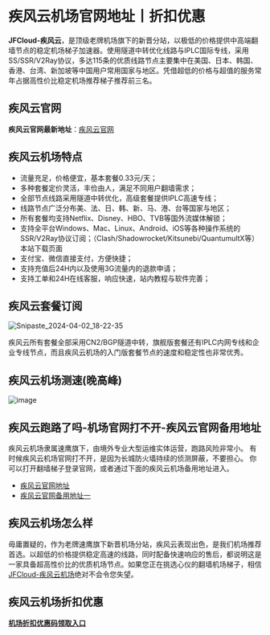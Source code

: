 # 疾风云机场官网地址丨折扣优惠
**JFCloud-疾风云**，是顶级老牌机场旗下的新晋分站，以极低的价格提供中高端翻墙节点的稳定机场梯子加速器。使用隧道中转优化线路与IPLC国际专线，采用SS/SSR/V2Ray协议，多达115条的优质线路节点主要集中在美国、日本、韩国、香港、台湾、新加坡等中国用户常用国家与地区。凭借超低的价格与超值的服务常年占据高性价比稳定机场推荐梯子推荐前三名。

## 疾风云官网
**疾风云官网最新地址**：[疾风云官网](https://go.51tz.cc/jfcloud)


## 疾风云机场特点
* 流量充足，价格便宜，基本套餐0.33元/天；
* 多种套餐定价灵活，丰俭由人，满足不同用户翻墙需求；
* 全部节点线路采用隧道中转优化，高级套餐提供IPLC高速专线；
* 线路节点广泛分布美、法、日、韩、新、马、港、台等国家与地区；
* 所有套餐均支持Netflix、Disney、HBO、TVB等国外流媒体解锁；
* 支持全平台Windows、Mac、Linux、Android、iOS等各种操作系统的SSR/V2Ray协议订阅；（Clash/Shadowrocket/Kitsunebi/QuantumultX等）本站下载页面
* 支付宝、微信直接支付，方便快捷；
* 支持充值后24H内以及使用3G流量内的退款申请；
* 支持工单和24H在线客服，响应快速，站内教程与软件完善；
  
## 疾风云套餐订阅
![Snipaste_2024-04-02_18-22-35](https://github.com/VPN-Website/jfcloud/assets/153252983/edfd7041-4c78-49f0-b865-8dea1a859165)


疾风云所有套餐全部采用CN2/BGP隧道中转，旗舰版套餐还有IPLC内网专线和企业专线节点，而且疾风云机场的入门版套餐节点的速度和稳定性也非常优秀。

## 疾风云机场测速(晚高峰)
![image](https://github.com/VPN-Website/jfcloud/assets/153252983/cefe319d-ef3b-47f7-80ae-6bafac5dde7f)

## 疾风云跑路了吗-机场官网打不开-疾风云官网备用地址
疾风云机场隶属速鹰旗下，由境外专业大型运维实体运营，跑路风险非常小。
有时候疾风云机场官网打不开，是因为长城防火墙持续的侦测屏蔽，不要担心。
你可以打开翻墙梯子登录官网，或者通过下面的疾风云机场备用地址进入。
* [疾风云官网地址](https://go.51tz.cc/jfcloud)
* [疾风云官网备用地址一](https://go.51tz.cc/cmynet)

## 疾风云机场怎么样
毋庸置疑的，作为老牌速鹰旗下新晋机场分站，疾风云表现出色，是我们机场推荐首选。以超低的价格提供稳定高速的线路，同时配备快速响应的售后，都说明这是一家具备超高性价比的优质机场节点。如果您正在挑选心仪的翻墙机场梯子，相信[JFCloud-疾风云机场](https://go.51tz.cc/jfcloud)绝对不会令您失望。

## 疾风云机场折扣优惠
[**机场折扣优惠码领取入口**](https://ihaoke.vip/discount/)


